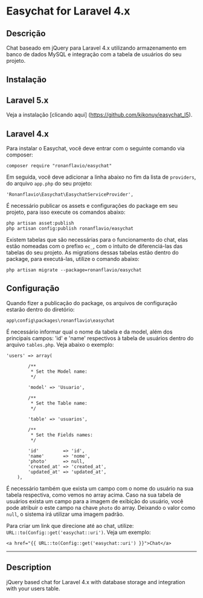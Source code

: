 # Easychat for Laravel 4.x

## Descrição

Chat baseado em jQuery para Laravel 4.x utilizando armazenamento em banco de dados MySQL e integração com a tabela de usuários do seu projeto.

## Instalação

## Laravel 5.x

Veja a instalação [clicando aqui] (https://github.com/kikonuy/easychat_l5).

## Laravel 4.x


Para instalar o Easychat, você deve entrar com o seguinte comando via composer:

`composer require "ronanflavio/easychat"`

Em seguida, você deve adicionar a linha abaixo no fim da lista de `providers`, do arquivo `app.php` do seu projeto:

`'Ronanflavio\Easychat\EasychatServiceProvider',`

É necessário publicar os assets e configurações do package em seu projeto, para isso execute os comandos abaixo:

```
php artisan asset:publish
php artisan config:publish ronanflavio/easychat
```

Existem tabelas que são necessárias para o funcionamento do chat, elas estão nomeadas com o prefixo `ec_`, com o intuito de diferenciá-las das tabelas do seu projeto. As migrations dessas tabelas estão dentro do package, para executá-las, utilize o comando abaixo:

`php artisan migrate --package=ronanflavio/easychat`

## Configuração

Quando fizer a publicação do package, os arquivos de configuração estarão dentro do diretório:

`app\config\packages\ronanflavio\easychat`

É necessário informar qual o nome da tabela e da model, além dos principais campos: 'id' e 'name' respectivos à tabela de usuários dentro do arquivo `tables.php`. Veja abaixo o exemplo:

```
'users' => array(

        /**
         * Set the Model name:
         */

        'model' => 'Usuario',

        /**
         * Set the Table name:
         */

        'table' => 'usuarios',

        /**
         * Set the Fields names:
         */

        'id'         => 'id',
        'name'       => 'nome',
        'photo'      => null,
        'created_at' => 'created_at',
        'updated_at' => 'updated_at',
    ),
```

É necessário também que exista um campo com o nome do usuário na sua tabela respectiva, como vemos no array acima.
Caso na sua tabela de usuários exista um campo para a imagem de exibição do usuário, você pode atribuir o este campo na chave `photo` do array. Deixando o valor como `null`, o sistema irá utilizar uma imagem padrão.

Para criar um link que direcione até ao chat, utilize: `URL::to(Config::get('easychat::uri')`. Veja um exemplo:

`<a href="{{ URL::to(Config::get('easychat::uri') }}">Chat</a>`

-------------------------------------

## Description

jQuery based chat for Laravel 4.x with database storage and integration with your users table.
